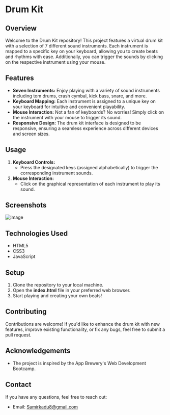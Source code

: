 # Drum Kit

## Overview
Welcome to the Drum Kit repository! This project features a virtual drum kit with a selection of 7 different sound instruments. Each instrument is mapped to a specific key on your keyboard, allowing you to create beats and rhythms with ease. Additionally, you can trigger the sounds by clicking on the respective instrument using your mouse.

## Features
- **Seven Instruments:** Enjoy playing with a variety of sound instruments including tom drums, crash cymbal, kick bass, snare, and more.
- **Keyboard Mapping:** Each instrument is assigned to a unique key on your keyboard for intuitive and convenient playability.
- **Mouse Interaction:** Not a fan of keyboards? No worries! Simply click on the instrument with your mouse to trigger its sound.
- **Responsive Design:** The drum kit interface is designed to be responsive, ensuring a seamless experience across different devices and screen sizes.
## Usage
1. **Keyboard Controls:**
    - Press the designated keys (assigned alphabetically) to trigger the corresponding instrument sounds.
2. **Mouse Interaction:**
    - Click on the graphical representation of each instrument to play its sound.
## Screenshots
![image](https://github.com/Sameer-Kadu/Drum-Kit/assets/115989281/87e882b1-2804-4c77-99a6-a18e3f54d869)

## Technologies Used
- HTML5
- CSS3
- JavaScript
## Setup
1. Clone the repository to your local machine.
2. Open the **index.html** file in your preferred web browser.
3. Start playing and creating your own beats!
## Contributing
Contributions are welcome! If you'd like to enhance the drum kit with new features, improve existing functionality, or fix any bugs, feel free to submit a pull request.
## Acknowledgements
- The project is inspired by the App Brewery's Web Development Bootcamp.

## Contact
If you have any questions, feel free to reach out:

- Email: Samirkadu8@gmail.com
